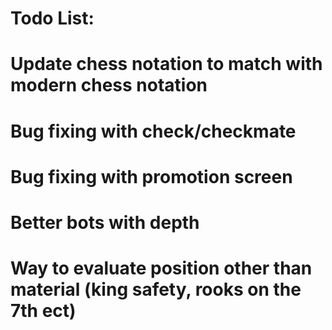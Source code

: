 # Todo List:
# Update chess notation to match with modern chess notation
# Bug fixing with check/checkmate
# Bug fixing with promotion screen
# Better bots with depth 
# Way to evaluate position other than material (king safety, rooks on the 7th ect)
# 